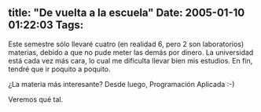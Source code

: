 title: "De vuelta a la escuela"
Date: 2005-01-10 01:22:03
Tags: 
---
<p>Este semestre sólo llevaré cuatro (en realidad 6, pero 2 son laboratorios) materias, debido a que no pude meter las demás por dinero. La universidad está cada vez más cara, lo cual me dificulta llevar bien mis estudios. En fin, tendré que ir poquito a poquito.</p>
<p>¿La materia más interesante? Desde luego, Programación Aplicada :-)</p>
<p>Veremos qué tal.</p>
<br/><br/>
